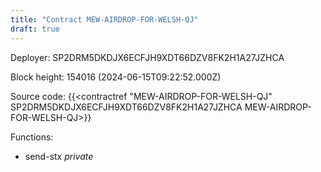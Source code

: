 ```yaml
---
title: "Contract MEW-AIRDROP-FOR-WELSH-QJ"
draft: true
---
```

Deployer: SP2DRM5DKDJX6ECFJH9XDT66DZV8FK2H1A27JZHCA


 



Block height: 154016 (2024-06-15T09:22:52.000Z)

Source code: {{<contractref "MEW-AIRDROP-FOR-WELSH-QJ" SP2DRM5DKDJX6ECFJH9XDT66DZV8FK2H1A27JZHCA MEW-AIRDROP-FOR-WELSH-QJ>}}

Functions:

* send-stx _private_
